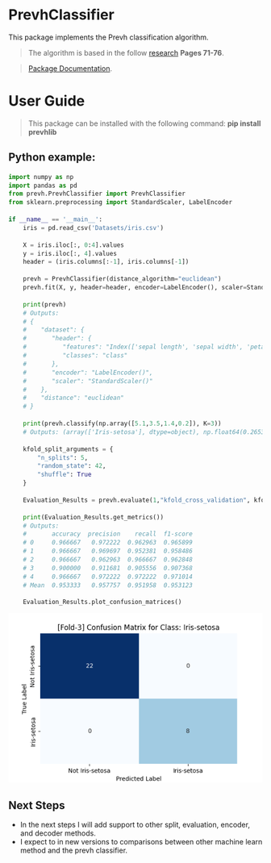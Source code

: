 # PrevhClassifier
This package implements the Prevh classification algorithm.
> The algorithm is based in the follow [research](https://zenodo.org/record/6090322#.Yj98bKbMKUk) **Pages 71-76**.
 
> [Package Documentation](https://pypi.org/project/prevhlib/).

# User Guide

> This package can be installed with the following command: **pip install prevhlib**

## Python example:

```python
import numpy as np
import pandas as pd
from prevh.PrevhClassifier import PrevhClassifier
from sklearn.preprocessing import StandardScaler, LabelEncoder

if __name__ == '__main__':
    iris = pd.read_csv('Datasets/iris.csv')

    X = iris.iloc[:, 0:4].values
    y = iris.iloc[:, 4].values
    header = (iris.columns[:-1], iris.columns[-1])

    prevh = PrevhClassifier(distance_algorithm="euclidean")
    prevh.fit(X, y, header=header, encoder=LabelEncoder(), scaler=StandardScaler())
    
    print(prevh)
    # Outputs: 
    # {  
    #    "dataset": {
    #       "header": {
    #          "features": "Index(['sepal length', 'sepal width', 'petal length', 'petal width'], dtype='object')",
    #          "classes": "class"
    #       },
    #       "encoder": "LabelEncoder()",
    #       "scaler": "StandardScaler()"
    #    },
    #    "distance": "euclidean"
    # }
    
    print(prevh.classify(np.array([5.1,3.5,1.4,0.2]), K=3))
    # Outputs: (array(['Iris-setosa'], dtype=object), np.float64(0.2653212465045153))

    kfold_split_arguments = {
        "n_splits": 5,
        "random_state": 42,
        "shuffle": True
    }

    Evaluation_Results = prevh.evaluate(1,"kfold_cross_validation", kfold_split_arguments)

    print(Evaluation_Results.get_metrics())
    # Outputs:
    #       accuracy  precision    recall  f1-score
    # 0     0.966667   0.972222  0.962963  0.965899
    # 1     0.966667   0.969697  0.952381  0.958486
    # 2     0.966667   0.962963  0.966667  0.962848
    # 3     0.900000   0.911681  0.905556  0.907368
    # 4     0.966667   0.972222  0.972222  0.971014
    # Mean  0.953333   0.957757  0.951958  0.953123

    Evaluation_Results.plot_confusion_matrices()
```

<img src="./confusion_matrix_example.png" width = "600">

## Next Steps

- In the next steps I will add support to other split, evaluation, encoder, and decoder methods.
- I expect to in new versions to comparisons between other machine learn method and the prevh classifier.
